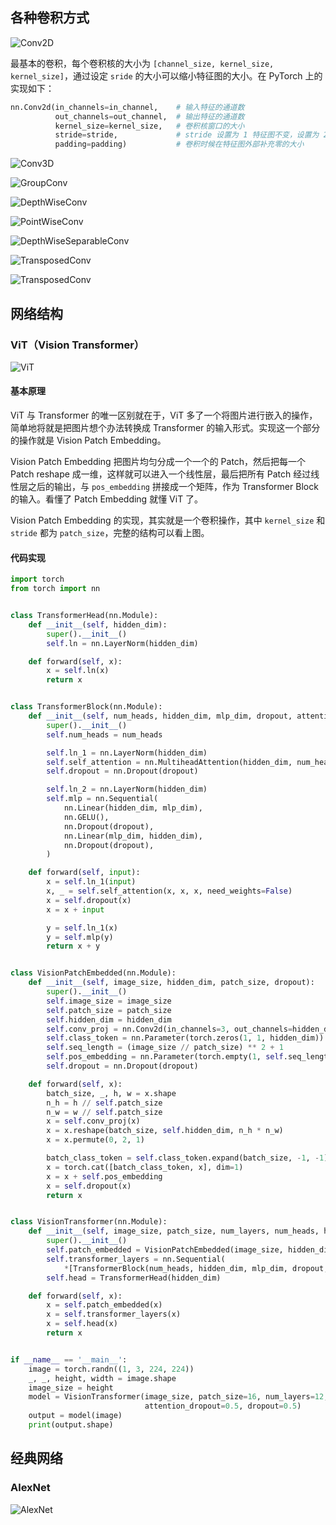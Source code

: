 ## 各种卷积方式

![Conv2D](../assets/images/Conv2D.png)

最基本的卷积，每个卷积核的大小为 `[channel_size, kernel_size, kernel_size]`，通过设定 `sride` 的大小可以缩小特征图的大小。在 PyTorch 上的实现如下：

```python
nn.Conv2d(in_channels=in_channel,    # 输入特征的通道数
          out_channels=out_channel,  # 输出特征的通道数
          kernel_size=kernel_size,   # 卷积核窗口的大小
          stride=stride,             # stride 设置为 1 特征图不变，设置为 2 特征图变为 1/2
          padding=padding)           # 卷积时候在特征图外部补充零的大小

```

![Conv3D](../assets/images/Conv3D.png)

![GroupConv](../assets/images/GroupConv.png)

![DepthWiseConv](../assets/images/DepthWiseConv.png)

![PointWiseConv](../assets/images/PointWiseConv.png)

![DepthWiseSeparableConv](../assets/images/DepthWiseSeparableConv.png)

![TransposedConv](../assets/images/DilatedConv.png)

![TransposedConv](../assets/images/TransposedConv.png)

## 网络结构

### ViT（Vision Transformer）

![ViT](../assets/images/ViT.png)

#### 基本原理

ViT 与 Transformer 的唯一区别就在于，ViT 多了一个将图片进行嵌入的操作，简单地将就是把图片想个办法转换成 Transformer 的输入形式。实现这一个部分的操作就是 Vision Patch Embedding。

Vision Patch Embedding 把图片均匀分成一个一个的 Patch，然后把每一个 Patch reshape 成一维，这样就可以进入一个线性层，最后把所有 Patch 经过线性层之后的输出，与 `pos_embedding` 拼接成一个矩阵，作为 Transformer Block 的输入。看懂了 Patch Embedding 就懂 ViT 了。

Vision Patch  Embedding 的实现，其实就是一个卷积操作，其中 `kernel_size` 和 `stride` 都为 `patch_size`，完整的结构可以看上图。

#### 代码实现

```python
import torch
from torch import nn


class TransformerHead(nn.Module):
    def __init__(self, hidden_dim):
        super().__init__()
        self.ln = nn.LayerNorm(hidden_dim)

    def forward(self, x):
        x = self.ln(x)
        return x


class TransformerBlock(nn.Module):
    def __init__(self, num_heads, hidden_dim, mlp_dim, dropout, attention_dropout):
        super().__init__()
        self.num_heads = num_heads

        self.ln_1 = nn.LayerNorm(hidden_dim)
        self.self_attention = nn.MultiheadAttention(hidden_dim, num_heads, dropout=attention_dropout, batch_first=True)
        self.dropout = nn.Dropout(dropout)

        self.ln_2 = nn.LayerNorm(hidden_dim)
        self.mlp = nn.Sequential(
            nn.Linear(hidden_dim, mlp_dim),
            nn.GELU(),
            nn.Dropout(dropout),
            nn.Linear(mlp_dim, hidden_dim),
            nn.Dropout(dropout),
        )

    def forward(self, input):
        x = self.ln_1(input)
        x, _ = self.self_attention(x, x, x, need_weights=False)
        x = self.dropout(x)
        x = x + input

        y = self.ln_1(x)
        y = self.mlp(y)
        return x + y


class VisionPatchEmbedded(nn.Module):
    def __init__(self, image_size, hidden_dim, patch_size, dropout):
        super().__init__()
        self.image_size = image_size
        self.patch_size = patch_size
        self.hidden_dim = hidden_dim
        self.conv_proj = nn.Conv2d(in_channels=3, out_channels=hidden_dim, kernel_size=patch_size, stride=patch_size)
        self.class_token = nn.Parameter(torch.zeros(1, 1, hidden_dim))
        self.seq_length = (image_size // patch_size) ** 2 + 1
        self.pos_embedding = nn.Parameter(torch.empty(1, self.seq_length, self.hidden_dim).normal_(std=0.02))
        self.dropout = nn.Dropout(dropout)

    def forward(self, x):
        batch_size, _, h, w = x.shape
        n_h = h // self.patch_size
        n_w = w // self.patch_size
        x = self.conv_proj(x)
        x = x.reshape(batch_size, self.hidden_dim, n_h * n_w)
        x = x.permute(0, 2, 1)

        batch_class_token = self.class_token.expand(batch_size, -1, -1)
        x = torch.cat([batch_class_token, x], dim=1)
        x = x + self.pos_embedding
        x = self.dropout(x)
        return x


class VisionTransformer(nn.Module):
    def __init__(self, image_size, patch_size, num_layers, num_heads, hidden_dim, mlp_dim, attention_dropout, dropout):
        super().__init__()
        self.patch_embedded = VisionPatchEmbedded(image_size, hidden_dim, patch_size, dropout)
        self.transformer_layers = nn.Sequential(
            *[TransformerBlock(num_heads, hidden_dim, mlp_dim, dropout, attention_dropout) for _ in range(num_layers)])
        self.head = TransformerHead(hidden_dim)

    def forward(self, x):
        x = self.patch_embedded(x)
        x = self.transformer_layers(x)
        x = self.head(x)
        return x


if __name__ == '__main__':
    image = torch.randn((1, 3, 224, 224))
    _, _, height, width = image.shape
    image_size = height
    model = VisionTransformer(image_size, patch_size=16, num_layers=12, num_heads=12, hidden_dim=768, mlp_dim=3072,
                              attention_dropout=0.5, dropout=0.5)
    output = model(image)
    print(output.shape)

```

## 经典网络

### AlexNet

![AlexNet](../assets/images/Networks/AlexNet.png)
